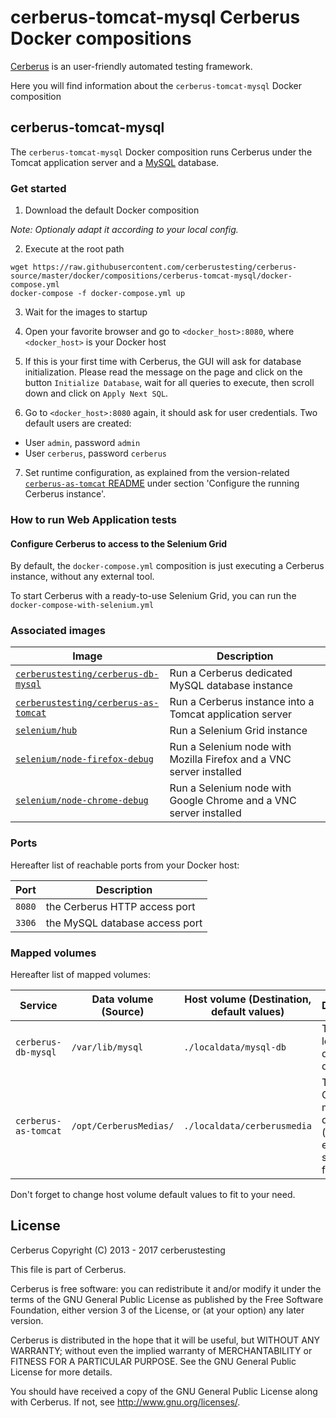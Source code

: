 # cerberus-tomcat-mysql Cerberus Docker compositions

[Cerberus](http://www.cerberus-testing.org/) is an user-friendly automated testing framework.

Here you will find information about the `cerberus-tomcat-mysql` Docker composition

## cerberus-tomcat-mysql

The `cerberus-tomcat-mysql` Docker composition runs Cerberus under the Tomcat application server and a [MySQL](https://www.mysql.com/) database.

### Get started

 1. Download the default Docker composition
 
_Note: Optionaly adapt it according to your local config._

 2. Execute at the root path

```
wget https://raw.githubusercontent.com/cerberustesting/cerberus-source/master/docker/compositions/cerberus-tomcat-mysql/docker-compose.yml
docker-compose -f docker-compose.yml up
```

 3. Wait for the images to startup

 4. Open your favorite browser and go to `<docker_host>:8080`, where `<docker_host>` is your Docker host

 5. If this is your first time with Cerberus, the GUI will ask for database initialization. Please read the message on the page and click on the button `Initialize Database`, wait for all queries to execute, then scroll down and click on `Apply Next SQL`.

 6. Go to `<docker_host>:8080` again, it should ask for user credentials. Two default users are created:

   * User `admin`, password `admin`
   * User `cerberus`, password `cerberus`
   
 7. Set runtime configuration, as explained from the version-related [`cerberus-as-tomcat` README](https://github.com/cerberustesting/cerberus-source/tree/master/docker/images/cerberus-as-tomcat/README.md) under section 'Configure the running Cerberus instance'.

### How to run Web Application tests

#### Configure Cerberus to access to the Selenium Grid

By default, the `docker-compose.yml` composition is just executing a Cerberus instance, without any external tool.
 
To start Cerberus with a ready-to-use Selenium Grid, you can run the `docker-compose-with-selenium.yml`
### Associated images

Image                                                                                                           | Description
----------------------------------------------------------------------------------------------------------------|------------------------------------------------------------------------
[`cerberustesting/cerberus-db-mysql`](https://hub.docker.com/r/cerberustesting/cerberus-db-mysql/)              | Run a Cerberus dedicated MySQL database instance
[`cerberustesting/cerberus-as-tomcat`](https://hub.docker.com/r/cerberustesting/cerberus-as-tomcat/)      | Run a Cerberus instance into a Tomcat application server
[`selenium/hub`](https://hub.docker.com/r/selenium/hub/)                                                        | Run a Selenium Grid instance
[`selenium/node-firefox-debug`](https://hub.docker.com/r/selenium/node-firefox-debug/)                          | Run a Selenium node with Mozilla Firefox and a VNC server installed
[`selenium/node-chrome-debug`](https://hub.docker.com/r/selenium/node-chrome-debug/)                            | Run a Selenium node with Google Chrome and a VNC server installed

### Ports

Hereafter list of reachable ports from your Docker host:

Port             | Description
-----------------|---------------------------------------------------------------------------------
`8080`          | the Cerberus HTTP access port
`3306`          | the MySQL database access port

### Mapped volumes

Hereafter list of mapped volumes:

Service                 | Data volume (Source)                                                          | Host volume (Destination, default values)     | Description
------------------------|-------------------------------------------------------------------------------|-----------------------------------------------| -----------------------------------------------
`cerberus-db-mysql`     | `/var/lib/mysql`                                                              | `./localdata/mysql-db`                        | The MySQL local database directory
`cerberus-as-tomcat`    | `/opt/CerberusMedias/`                                                  | `./localdata/cerberusmedia`                     | The Cerberus media directory (hosting execution screenshot for ex.)


Don't forget to change host volume default values to fit to your need.

## License

Cerberus Copyright (C) 2013 - 2017 cerberustesting

This file is part of Cerberus.

Cerberus is free software: you can redistribute it and/or modify
it under the terms of the GNU General Public License as published by
the Free Software Foundation, either version 3 of the License, or
(at your option) any later version.

Cerberus is distributed in the hope that it will be useful,
but WITHOUT ANY WARRANTY; without even the implied warranty of
MERCHANTABILITY or FITNESS FOR A PARTICULAR PURPOSE.  See the
GNU General Public License for more details.

You should have received a copy of the GNU General Public License
along with Cerberus.  If not, see <http://www.gnu.org/licenses/>.
